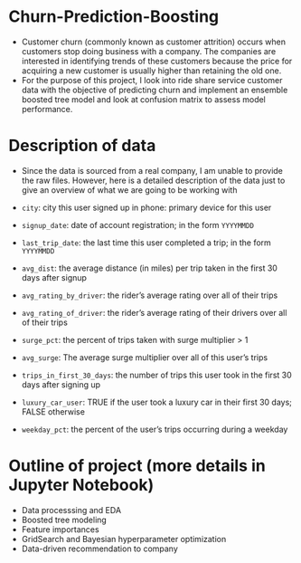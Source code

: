 # Churn-Prediction-Boosting
- Customer churn (commonly known as customer attrition) occurs when customers stop doing business with a company. The companies are interested in identifying trends of these customers because the price for acquiring a new customer is usually higher than retaining the old one. 
- For the purpose of this project, I look into ride share service customer data with the objective of predicting churn and implement an ensemble boosted tree model and look at confusion matrix to assess model performance.

# Description of data
- Since the data is sourced from a real company, I am unable to provide the raw files. However, here is a detailed description of the data just to give an overview of what we are going to be working with

- `city`: city this user signed up in phone: primary device for this user
- `signup_date`: date of account registration; in the form `YYYYMMDD`
- `last_trip_date`: the last time this user completed a trip; in the form `YYYYMMDD`
- `avg_dist`: the average distance (in miles) per trip taken in the first 30 days after signup
- `avg_rating_by_driver`: the rider’s average rating over all of their trips 
- `avg_rating_of_driver`: the rider’s average rating of their drivers over all of their trips 
- `surge_pct`: the percent of trips taken with surge multiplier > 1 
- `avg_surge`: The average surge multiplier over all of this user’s trips 
- `trips_in_first_30_days`: the number of trips this user took in the first 30 days after signing up 
- `luxury_car_user`: TRUE if the user took a luxury car in their first 30 days; FALSE otherwise 
- `weekday_pct`: the percent of the user’s trips occurring during a weekday

# Outline of project (more details in Jupyter Notebook)
- Data processsing and EDA
- Boosted tree modeling
- Feature importances
- GridSearch and Bayesian hyperparameter optimization
- Data-driven recommendation to company
